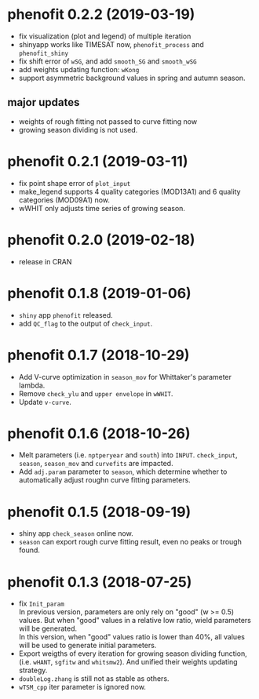 # phenofit 0.2.2 (2019-03-19)

* fix visualization (plot and legend) of multiple iteration 
* shinyapp works like TIMESAT now, `phenofit_process` and `phenofit_shiny`
* fix shift error of `wSG`, and add `smooth_SG` and `smooth_wSG`
* add weights updating function: `wKong`
* support asymmetric background values in spring and autumn season.

## major updates   
* weights of rough fitting not passed to curve fitting now
* growing season dividing is not used.


# phenofit 0.2.1 (2019-03-11)    

* fix point shape error of `plot_input`
* make_legend supports 4 quality categories (MOD13A1) and 6 quality categories (MOD09A1) now.
* wWHIT only adjusts time series of growing season. 


# phenofit 0.2.0 (2019-02-18)    

* release in CRAN


# phenofit 0.1.8 (2019-01-06)    

* `shiny` app `phenofit` released.
* add `QC_flag` to the output of `check_input`.


# phenofit 0.1.7 (2018-10-29)   
* Add V-curve optimization in `season_mov` for Whittaker's parameter lambda.
* Remove `check_ylu` and `upper envelope` in `wWHIT`.
* Update `v-curve`.

# phenofit 0.1.6 (2018-10-26)   

* Melt parameters (i.e. `nptperyear` and `south`) into `INPUT`. `check_input`,
 `season`, `season_mov` and `curvefits` are impacted.
* Add `adj.param` parameter to `season`, which determine whether to automatically 
adjust roughn curve fitting parameters.


# phenofit 0.1.5 (2018-09-19)

* shiny app `check_season` online now.
* `season` can export rough curve fitting result, even no peaks or trough found.


# phenofit 0.1.3 (2018-07-25)

* fix `Init_param`   
    In previous version, parameters are only rely on "good" (w >= 0.5) values. 
    But when "good" values in a relative low ratio, wield parameters will be 
    generated.   
    In this version, when "good" values ratio is lower than 40%, all values 
    will be used to generate initial parameters.   
* Export weigths of every iteration for growing season dividing function, 
(i.e. `wHANT`, `sgfitw` and `whitsmw2`). And unified their weights updating 
strategy.
* `doubleLog.zhang` is still not as stable as others.
* `wTSM_cpp` iter parameter is ignored now.
